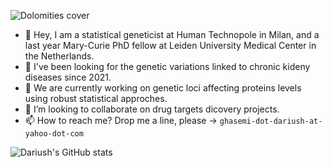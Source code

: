 ![Dolomities cover](https://github.com/DariushG3/DariushG3/blob/main/Dolomitte_March_2023.JPG)
- 👋 Hey, I am a statistical geneticist at Human Technopole in Milan, and a last year Mary-Curie PhD fellow at Leiden University Medical Center in the Netherlands. 
- 👀 I've been looking for the genetic variations linked to chronic kideny diseases since 2021. 
- 🌱 We are currently working on genetic loci affecting proteins levels using robust statistical approches.
- 💞️ I’m looking to collaborate on drug targets dicovery projects.
- 📫 How to reach me? Drop me a line, please -> `ghasemi-dot-dariush-at-yahoo-dot-com`
  
<!---
DariushG3/DariushG3 is a ✨ special ✨ repository because its `README.md` (this file) appears on your GitHub profile.
You can click the Preview link to take a look at your changes.
--->
![Dariush's GitHub stats](https://github-readme-stats.vercel.app/api?username=dariushghasemi&theme=vue-dark&show_icons=true) 
